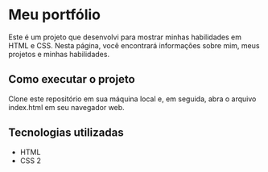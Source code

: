 # Meu portfólio
<p> Este é um projeto que desenvolvi para mostrar minhas habilidades em HTML e CSS. Nesta página, você encontrará informações sobre mim, meus projetos e minhas habilidades.</p>

<h2> Como  executar o projeto </h2>
<p> Clone este repositório em sua máquina local e, em seguida, abra o arquivo index.html em seu navegador web.</p>

<h2>Tecnologias utilizadas </h2>
<ul>
      <li>HTML</li>
      <li>CSS 2</li>
</ul>
